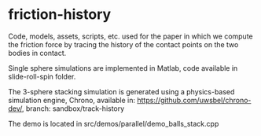 # friction-history
Code, models, assets, scripts, etc. used for the paper in which we compute the friction force by tracing the history of the contact points on the two bodies in contact.

Single sphere simulations are implemented in Matlab, code available in slide-roll-spin folder.

The 3-sphere stacking simulation is generated using a physics-based simulation engine, Chrono, available in: https://github.com/uwsbel/chrono-dev/, branch: sandbox/track-history

The demo is located in src/demos/parallel/demo_balls_stack.cpp
